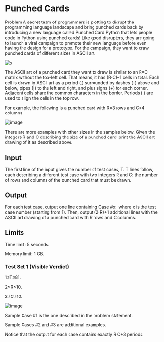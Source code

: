 # Punched Cards

Problem
A secret team of programmers is plotting to disrupt the programming language landscape and bring punched cards back by introducing a new language called Punched Card Python that lets people code in Python using punched cards! Like good disrupters, they are going to launch a viral campaign to promote their new language before even having the design for a prototype. For the campaign, they want to draw punched cards of different sizes in ASCII art.

![x](https://user-images.githubusercontent.com/85165808/181268818-c7630551-9ed4-4b05-bdb0-0844cc60f87f.png)

The ASCII art of a punched card they want to draw is similar to an R×C matrix without the top-left cell. That means, it has (R⋅C)−1 cells in total. Each cell is drawn in ASCII art as a period (.) surrounded by dashes (-) above and below, pipes (|) to the left and right, and plus signs (+) for each corner. Adjacent cells share the common characters in the border. Periods (.) are used to align the cells in the top row.

For example, the following is a punched card with R=3 rows and C=4 columns:

![image](https://user-images.githubusercontent.com/85165808/181268903-d76eb283-3b56-450e-9269-7e8fc5756916.png)

There are more examples with other sizes in the samples below. Given the integers R and C describing the size of a punched card, print the ASCII art drawing of it as described above.

## Input

The first line of the input gives the number of test cases, T. T lines follow, each describing a different test case with two integers R and C: the number of rows and columns of the punched card that must be drawn.

## Output

For each test case, output one line containing Case #x:, where x is the test case number (starting from 1). Then, output (2⋅R)+1 additional lines with the ASCII art drawing of a punched card with R rows and C columns.

## Limits

Time limit: 5 seconds.

Memory limit: 1 GB.

### Test Set 1 (Visible Verdict)

1≤T≤81.

2≤R≤10.

2≤C≤10.


![image](https://user-images.githubusercontent.com/85165808/181268988-ecf54238-7126-4511-a923-cfc77912182a.png)

Sample Case #1 is the one described in the problem statement.

Sample Cases #2 and #3 are additional examples.

Notice that the output for each case contains exactly R⋅C+3 periods.
